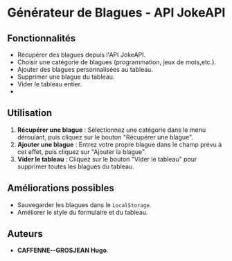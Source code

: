 # Générateur de Blagues - API JokeAPI

## Fonctionnalités

- Récupérer des blagues depuis l'API JokeAPI.
- Choisir une catégorie de blagues (programmation, jeux de mots,etc.).
- Ajouter des blagues personnalisées au tableau.
- Supprimer une blague du tableau.
- Vider le tableau entier.
- 
## Utilisation

1. **Récupérer une blague** : Sélectionnez une catégorie dans le menu déroulant, puis cliquez sur le bouton "Récupérer une blague".
2. **Ajouter une blague** : Entrez votre propre blague dans le champ prévu à cet effet, puis cliquez sur "Ajouter la blague".
3. **Vider le tableau** : Cliquez sur le bouton "Vider le tableau" pour supprimer toutes les blagues du tableau.

## Améliorations possibles

- Sauvegarder les blagues dans le `LocalStorage`.
- Améliorer le style du formulaire et du tableau.

## Auteurs

- **CAFFENNE--GROSJEAN Hugo**.
